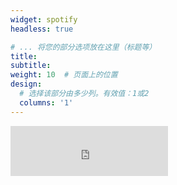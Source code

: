 ```yaml
---
widget: spotify
headless: true

# ... 将您的部分选项放在这里（标题等）
title: 
subtitle:
weight: 10  # 页面上的位置
design:
  # 选择该部分由多少列。有效值：1或2
  columns: '1'
---
```

<iframe src="https://open.spotify.com/embed/playlist/4Peijf8k9nMcL1fdC8fI8z" width="50%" height="80" frameborder="0" allowtransparency="true" allow="encrypted-media"></iframe>
